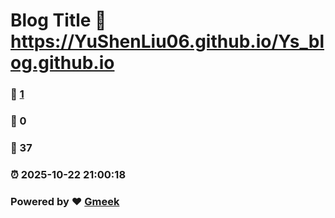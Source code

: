 # Blog Title :link: https://YuShenLiu06.github.io/Ys_blog.github.io 
### :page_facing_up: [1](https://YuShenLiu06.github.io/Ys_blog.github.io/tag.html) 
### :speech_balloon: 0 
### :hibiscus: 37 
### :alarm_clock: 2025-10-22 21:00:18 
### Powered by :heart: [Gmeek](https://github.com/Meekdai/Gmeek)
